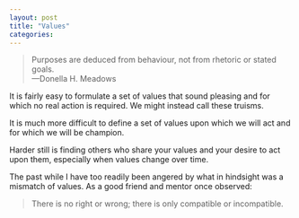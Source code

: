```yaml
---
layout: post
title: "Values"
categories:
---
```

> Purposes are deduced from behaviour, not from rhetoric or stated goals.
> <br>—Donella H. Meadows

It is fairly easy to formulate a set of values that sound pleasing and for which no real action is required. We might instead call these truisms.

It is much more difficult to define a set of values upon which we will act and for which we will be champion.

Harder still is finding others who share your values and your desire to act upon them, especially when values change over time.

The past while I have too readily been angered by what in hindsight was a mismatch of values. As a good friend and mentor once observed:

> There is no right or wrong; there is only compatible or incompatible.